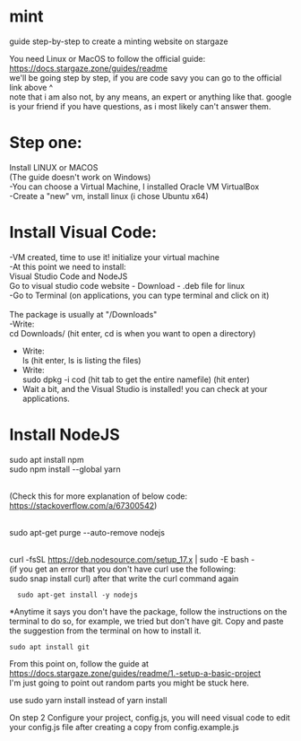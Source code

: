 # mint
guide step-by-step to create a minting website on stargaze</br>


You need Linux or MacOS to follow the official guide: https://docs.stargaze.zone/guides/readme</br>
we'll be going step by step, if you are code savy you can go to the official link above ^</br>
note that i am also not, by any means, an expert or anything like that. google is your friend if you have questions, as i most likely can't answer them.</br>

# Step one:
  Install LINUX or MACOS </br>
  (The guide doesn't work on Windows)</br>
  -You can choose a Virtual Machine, I installed Oracle VM VirtualBox</br>
  -Create a "new" vm, install linux (i chose Ubuntu x64)</br>
  
  
# Install Visual Code:
  -VM created, time to use it! initialize your virtual machine</br>
  -At this point we need to install:</br>
    Visual Studio Code and NodeJS </br>
    Go to visual studio code website - Download - .deb file for linux</br>
  -Go to Terminal (on applications, you can type terminal and click on it)</br></br>
  The package is usually at "/Downloads"</br>
  -Write: </br>
  cd Downloads/ (hit enter, cd is when you want to open a directory)</br>
  - Write: </br>
  ls (hit enter, ls is listing the files)</br>
  - Write: </br>
  sudo dpkg -i cod (hit tab to get the entire namefile) (hit enter)</br>
  - Wait a bit, and the Visual Studio is installed! you can check at your applications.</br>

# Install NodeJS

  sudo apt install npm</br>
  sudo npm install --global yarn</br></br>
  
  (Check this for more explanation of below code: https://stackoverflow.com/a/67300542)</br></br>
  
  sudo apt-get purge --auto-remove nodejs </br></br>

  curl -fsSL https://deb.nodesource.com/setup_17.x | sudo -E bash -</br>
      (if you get an error that you don't have curl use the following:</br>
      sudo snap install curl) after that write the curl command again</br>
      
      sudo apt-get install -y nodejs
      

*Anytime it says you don't have the package, follow the instructions on the terminal to do so, for example, we tried but don't have git. Copy and paste the suggestion from the terminal on how to install it.

    sudo apt install git
    
From this point on, follow the guide at https://docs.stargaze.zone/guides/readme/1.-setup-a-basic-project  
   I'm just going to point out random parts you might be stuck here.
  
  use sudo yarn install instead of yarn install
  
  
  On step 2 Configure your project, config.js, you will need visual code to edit your config.js file after creating a copy from config.example.js
  
  
  

